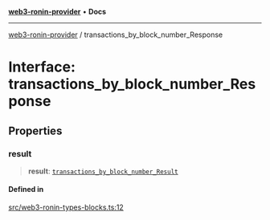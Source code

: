 [**web3-ronin-provider**](../README.md) • **Docs**

***

[web3-ronin-provider](../globals.md) / transactions\_by\_block\_number\_Response

# Interface: transactions\_by\_block\_number\_Response

## Properties

### result

> **result**: [`transactions_by_block_number_Result`](transactions_by_block_number_Result.md)

#### Defined in

[src/web3-ronin-types-blocks.ts:12](https://github.com/chuacw/web3-ronin-provider/blob/7251b9677bbb79d30e6a4204bfabcc38fab6aa15/src/web3-ronin-types-blocks.ts#L12)
